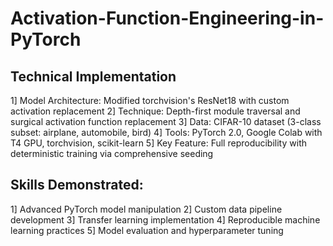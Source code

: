 # Activation-Function-Engineering-in-PyTorch
## Technical Implementation
1] Model Architecture: Modified torchvision's ResNet18 with custom activation replacement
2] Technique: Depth-first module traversal and surgical activation function replacement
3] Data: CIFAR-10 dataset (3-class subset: airplane, automobile, bird)
4] Tools: PyTorch 2.0, Google Colab with T4 GPU, torchvision, scikit-learn
5] Key Feature: Full reproducibility with deterministic training via comprehensive seeding

## Skills Demonstrated:
1] Advanced PyTorch model manipulation
2] Custom data pipeline development
3] Transfer learning implementation
4] Reproducible machine learning practices
5] Model evaluation and hyperparameter tuning
